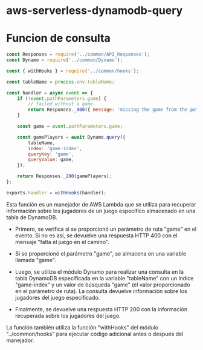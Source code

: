 # aws-serverless-dynamodb-query


# Funcion de consulta

```` js
const Responses = require('../common/API_Responses');
const Dynamo = require('../common/Dynamo');

const { withHooks } = require('../common/hooks');

const tableName = process.env.tableName;

const handler = async event => {
    if (!event.pathParameters.game) {
        // failed without a game
        return Responses._400({ message: 'missing the game from the path' });
    }

    const game = event.pathParameters.game;

    const gamePlayers = await Dynamo.query({
        tableName,
        index: 'game-index',
        queryKey: 'game',
        queryValue: game,
    });

    return Responses._200(gamePlayers);
};

exports.handler = withHooks(handler);


````
Esta función es un manejador de AWS Lambda que se utiliza para recuperar información sobre los jugadores de un juego específico almacenado en una tabla de DynamoDB.

* Primero, se verifica si se proporcionó un parámetro de ruta "game" en el evento. Si no es así, se devuelve una respuesta HTTP 400 con el mensaje "falta el juego en el camino".

* Si se proporcionó el parámetro "game", se almacena en una variable llamada "game".

* Luego, se utiliza el módulo Dynamo para realizar una consulta en la tabla DynamoDB especificada en la variable "tableName" con un índice "game-index" y un valor de búsqueda "game" (el valor proporcionado en el parámetro de ruta). La consulta devuelve información sobre los jugadores del juego especificado.

* Finalmente, se devuelve una respuesta HTTP 200 con la información recuperada sobre los jugadores del juego.

La función también utiliza la función "withHooks" del módulo "../common/hooks" para ejecutar código adicional antes o después del manejador.
